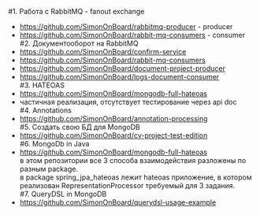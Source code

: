 #1. Работа с RabbitMQ - fanout exchange  
- https://github.com/SimonOnBoard/rabbitmq-producer - producer  
- https://github.com/SimonOnBoard/rabbit-mq-consumers - consumer  
#2. Документооборот на RabbitMQ  
- https://github.com/SimonOnBoard/confirm-service  
- https://github.com/SimonOnBoard/rabbit-mq-consumers
- https://github.com/SimonOnBoard/document-project-producer  
- https://github.com/SimonOnBoard/logs-document-consumer  
#3. HATEOAS  
- https://github.com/SimonOnBoard/mongodb-full-hateoas  
- частичная реализация, отсутствует тестирование через api doc  
#4. Annotations  
- https://github.com/SimonOnBoard/annotation-processing  
#5. Создать свою БД для MongoDB  
- https://github.com/SimonOnBoard/cv-project-test-edition  
#6. MongoDb in Java  
- https://github.com/SimonOnBoard/mongodb-full-hateoas  
в этом репозитории все 3 способа взаимодействия разложены по разным package.  
в package spring_jpa_hateoas  лежит hateoas приложение, в котором реализован RepresentationProcessor требуемый для 3 задания.  
#7. QueryDSL in MongoDB  
- https://github.com/SimonOnBoard/querydsl-usage-example

